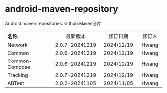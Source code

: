 # android-maven-repository
Android maven repositories. Github Maven仓库

<table style="text-align:center">
   <tr><th width="30%" style="text-align:left">名称</th><td width="30%">最新版本</td><td>修订日期</td><td>修订人</td></tr>
   <tr><td style="text-align:left">Network</td><td>2.0.7-20241219</td><td>2024/12/19</td><td>Hwang</td></tr>
   <tr><td style="text-align:left">Common</td><td>2.0.6-20241219</td><td>2024/12/19</td><td>Hwang</td></tr>
   <tr><td style="text-align:left">Common-Compose</td><td>2.0.6-20241219</td><td>2024/12/19</td><td>Hwang</td></tr>
   <tr><td style="text-align:left">Tracking</td><td>2.0.7-20241219</td><td>2024/12/19</td><td>Hwang</td></tr>
   <tr><td style="text-align:left">ABTest</td><td>2.0.2-20241105</td><td>2024/11/05</td><td>Hwang</td></tr>
</table>